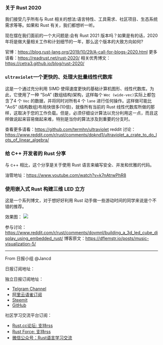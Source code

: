 ### 关于 Rust 2020

我们接受几乎所有与 Rust 相关的想法:语言特性、工具需求、社区项目、生态系统需求等等。如果和 Rust 有关，我们都想听一听。

现在摆在我们面前的一个大问题是:会有 Rust 2021 版本吗？如果是有的话，2020年将是做大量相关工作和计划细节的一年，那么这个版本的大致方向如何?

官博：https://blog.rust-lang.org/2019/10/29/A-call-for-blogs-2020.html
更多请看：https://readrust.net/rust-2020/
相关优秀博文：https://cetra3.github.io/blog/rust-2020/

### `ultraviolet`一个更快的、处理大批量线性代数库

这是一个通过充分利用 SIMD 使得速度更快的基础计算机图形、线性代数库。为此，它使用了一种 “SoA” (数组结构)架构，这样每个 `Wec (wide-vec)`实际上都包含了4 个 `Vec` 的数据，并将同时对所有4 个 `lane` 进行任何操作。这样做可能比 “AoS” (结构数组)布局快很多(10倍)，就像所有当前的 Rust 线性代数库所做的那样，这取决于您的工作负载。但是，必须仔细设计算法以充分利用这一点，而且这样做说起来容易做起来难，特别是当你的算法涉及到重要的分支时。

查看更多请看：https://github.com/termhn/ultraviolet
reddit 讨论：https://www.reddit.com/r/rust/comments/dpknd1/ultraviolet_a_crate_to_do_lots_of_linear_algebra/

### 给 C++ 开发者的 Rust 分享

与 c++ 相比，这个分享是关于使用 Rust 语言来编写安全、并发和优雅的代码。

油管地址：https://www.youtube.com/watch?v=k7nAtrwPhR8

### 使用嵌入式 Rust 构建三维 LED 立方

这是一个系列博文，对于想好好利用 Rust 动手做一些游动时间的同学来说是个不错的推荐。

效果图：
![](https://github.com/RCTT/rustcc/blob/master/daily/images/20191031/cube.jpg?raw=true)

参与讨论：https://www.reddit.com/r/rust/comments/dovmnl/building_a_3d_led_cube_display_using_embedded_rust/
博客原文：https://dflemstr.io/posts/music-visualization-5/

---

From 日报小组 @Jancd

日报订阅地址：

独立日报订阅地址：
- [Telgram Channel](https://t.me/rust_daily_news )
- [阿里云语雀订阅](https://www.yuque.com/chaosbot/rustnews)
- [Steemit](https://steemit.com/@blackanger)
- [GitHub](https://github.com/RustStudy/rust_daily_news)

社区学习交流平台订阅：
- [Rust.cc论坛: 支持rss](https://rust.cc)
- [Rust Force: 支持rss](https://rustforce.net/)
- [微信公众号：Rust语言学习交流](https://rust.cc/article?id=ed7c9379-d681-47cb-9532-0db97d883f62)
